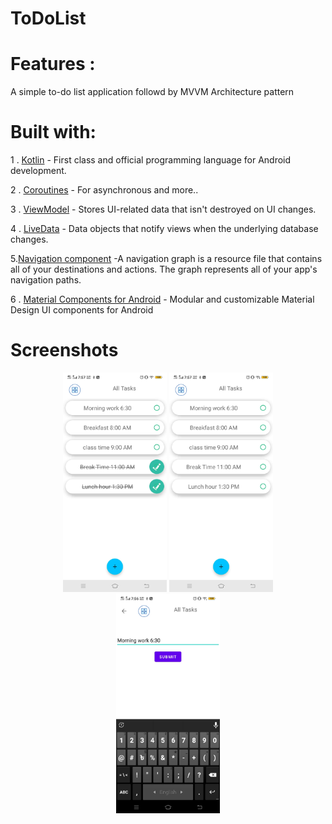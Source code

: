 # **ToDoList**

#  Features :
A simple  to-do list application followd by MVVM Architecture pattern


# Built with:
1 . [Kotlin](https://kotlinlang.org/) - First class and official programming language for Android development.

2 . [Coroutines](https://kotlinlang.org/docs/coroutines-overview.html) - For asynchronous and more..

3 . [ViewModel](https://developer.android.com/topic/libraries/architecture/viewmodel) - Stores UI-related data that isn't destroyed on UI changes.

4 . [LiveData](https://developer.android.com/topic/libraries/architecture/livedata) - Data objects that notify views when the underlying database changes.

5.[Navigation component](https://developer.android.com/guide/navigation/navigation-getting-started) -A navigation graph is a resource file that contains all of your destinations and actions. The graph represents all of your app's navigation paths.

6 . [Material Components for Android](https://github.com/material-components/material-components-android) - Modular and customizable Material Design UI components for Android


# Screenshots
<p align="center" width="100%">
    <img width="33%" src="https://github.com/Amit-guha/ToDoList/blob/master/app/src/main/assets/Mainpage.png"> 
    <img width="33%" src="https://github.com/Amit-guha/ToDoList/blob/master/app/src/main/assets/Select.jpg"> 
    <img width="33%" src="https://github.com/Amit-guha/ToDoList/blob/master/app/src/main/assets/submit.jpg"> 
 
</p>
